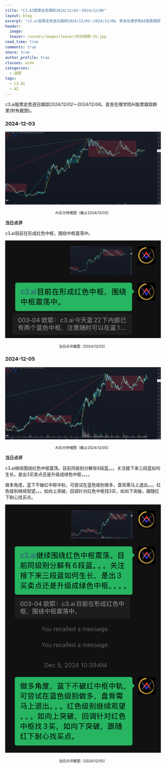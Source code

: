 ```yaml
---
title: "C3.AI股票走势跟踪2024/12/02～2024/12/06"
layout: blog
excerpt: "c3.ai股票走势逐日跟踪2024/12/02～2024/12/06。首发在缠学院AI股票跟踪群里(附有截图)。"
header:
  image: 
  teaser: /assets/images/teaser/时间周期-th.jpg
read_time: true
comments: true
share: true
author_profile: true
classes: wide
categories:
  - 选股
tags:
  - C3.AI
  - AI
---
```


c3.ai股票走势逐日跟踪2024/12/02～2024/12/06。首发在缠学院AI股票跟踪群里(附有截图)。

### 2024-12-03

![AI缠图](/assets/images/2024b/AI-20241203-m5-c.png)
<small><center>AI五分钟缠图（截止2024/12/03）</center></small>

**当日点评**

c3.ai目前在形成红色中枢，围绕中枢震荡中。

![当日点评截图](/assets/images/2024b/AI-20241203-comments-1.jpg)
<small><center>当日点评截图（2024/12/03）</center></small>

### 2024-12-05

![AI缠图](/assets/images/2024b/AI-20241205-m5-c.png)
<small><center>AI五分钟缠图（截止2024/12/05）</center></small>

**当日点评**

c3.ai继续围绕红色中枢震荡。目前同级别分解有6段蓝。。。关注接下来三段蓝如何生长，是出3买卖点还是升级成绿色中枢。。。。

做多角度，蓝下不破红中枢中轨，可尝试在蓝色级别做多，盘背需马上退出。。。红色级别继续观望。。。如向上突破，回调针对红色中枢找3买，如向下突破，跟随红下耐心找买点。

![当日点评截图](/assets/images/2024b/AI-20241205-comments-1.jpg)
<small><center>当日点评截图（2024/12/05）</center></small>
